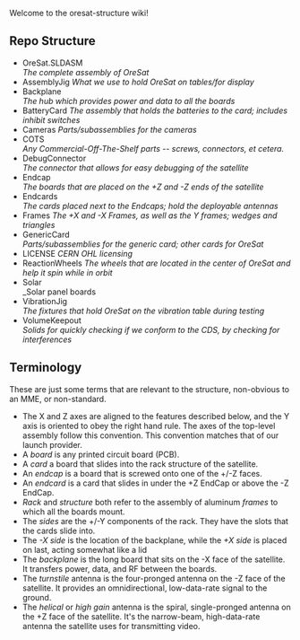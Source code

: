 Welcome to the oresat-structure wiki!

## Repo Structure
- OreSat.SLDASM  
_The complete assembly of OreSat_
- AssemblyJig
_What we use to hold OreSat on tables/for display_
- Backplane  
_The hub which provides power and data to all the boards_
- BatteryCard 
_The assembly that holds the batteries to the card; includes inhibit switches_
- Cameras
_Parts/subassemblies for the cameras_
- COTS  
_Any Commercial-Off-The-Shelf parts -- screws, connectors, et cetera._
- DebugConnector  
_The connector that allows for easy debugging of the satellite_
- Endcap  
_The boards that are placed on the +Z and -Z ends of the satellite_
- Endcards  
_The cards placed next to the Endcaps; hold the deployable antennas_
- Frames
_The +X and -X Frames, as well as the Y frames; wedges and triangles_
- GenericCard  
_Parts/subassemblies for the generic card; other cards for OreSat_
- LICENSE 
_CERN OHL licensing_
- ReactionWheels
_The wheels that are located in the center of OreSat and help it spin while in orbit_
- Solar  
_Solar panel boards
- VibrationJig  
_The fixtures that hold OreSat on the vibration table during testing_
- VolumeKeepout  
_Solids for quickly checking if we conform to the CDS, by checking for interferences_


## Terminology
These are just some terms that are relevant to the structure, non-obvious to an MME, or non-standard.  
- The X and Z axes are aligned to the features described below, and the Y axis is oriented to obey the right hand rule. The axes of the top-level assembly follow this convention. This convention matches that of our launch provider.
- A _board_ is any printed circuit board (PCB).
- A _card_ a board that slides into the rack structure of the satellite.
- An _endcap_ is a board that is screwed onto one of the +/-Z faces.
- An _endcard_ is a card that slides in under the +Z EndCap or above the -Z EndCap.
- _Rack_ and _structure_ both refer to the assembly of aluminum _frames_ to which all the boards mount.
- The _sides_ are the +/-Y components of the rack. They have the slots that the cards slide into.
- The _-X side_ is the location of the backplane, while the _+X side_ is placed on last, acting somewhat like a lid
- The _backplane_ is the long board that sits on the -X face of the satellite. It transfers power, data, and RF between the boards.
- The _turnstile_ antenna is the four-pronged antenna on the -Z face of the satellite. It provides an omnidirectional, low-data-rate signal to the ground.
- The _helical_ or _high gain_ antenna is the spiral, single-pronged antenna on the +Z face of the satellite. It's the narrow-beam, high-data-rate antenna the satellite uses for transmitting video.